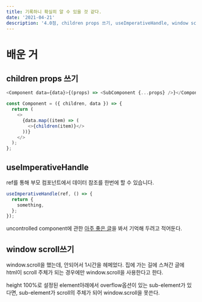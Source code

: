 ```yaml
---
title: 기록하니 확실히 알 수 있을 것 같다.
date: '2021-04-21'
description: '4.0점, children props 쓰기, useImperativeHandle, window scroll쓰기'
---
```


# 배운 거

## children props 쓰기

```javascript
<Component data={data}>{(props) => <SubComponent {...props} />}</Component>;

const Component = ({ children, data }) => {
  return (
    <>
      {data.map((item) => (
        <>{children(item)}</>
      ))}
    </>
  );
};
```

## useImperativeHandle

ref를 통해 부모 컴포넌트에서 데이터 참조를 한번에 할 수 있습니다.

```javascript
useImperativeHandle(ref, () => {
  return {
    something,
  };
});
```

uncontrolled component에 관한 [아주 좋은 글](https://so-so.dev/react/form-handling/)을 봐서 기억해 두려고 적어둔다.

## window scroll쓰기

window.scroll을 했는데, 안되어서 1시간을 헤메었다. 집에 가는 길에 스쳐간 글에 html이 scroll 주체가 되는 경우에만 window.scroll을 사용한다고 한다.

height 100%로 설정된 element아래에서 overflow옵션이 있는 sub-element가 있다면, sub-element가 scroll의 주체가 되어 window.scroll을 못쓴다.
